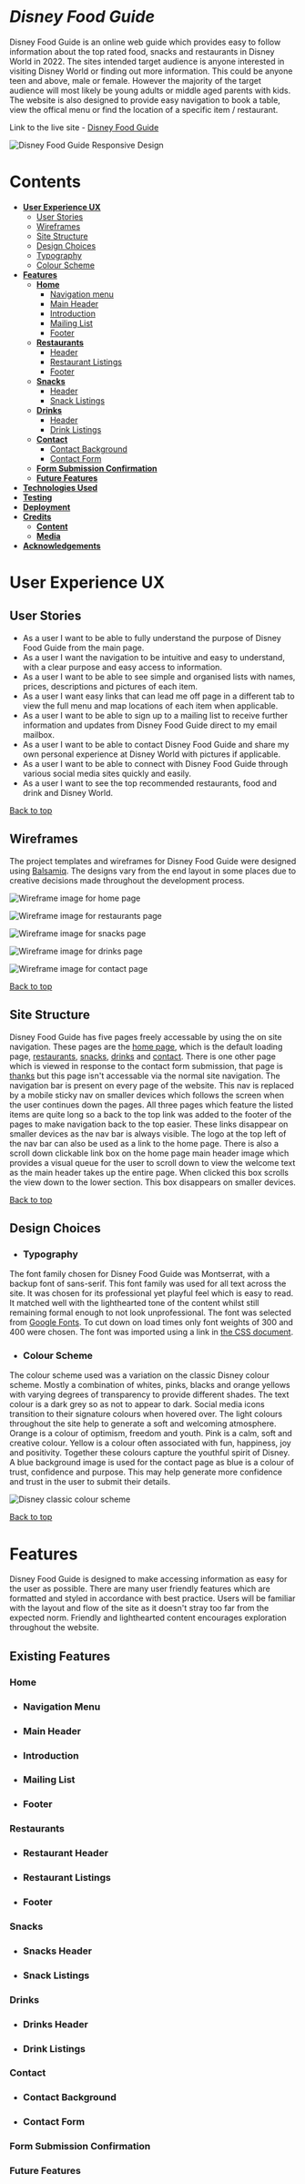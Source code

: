 # **_Disney Food Guide_**

Disney Food Guide is an online web guide which provides easy to follow information about the top rated food, snacks and restaurants in Disney World in 2022. 
The sites intended target audience is anyone interested in visiting Disney World or finding out more information. This could be anyone teen and above, male or female. However the majority of the target audience will most likely be young adults or middle aged parents with kids. 
The website is also designed to provide easy navigation to book a table, view the offical menu or find the location of a specific item / restaurant. 

Link to the live site - <a href="https://matthew-hurrell.github.io/Disney-Food-Guide/" target="_blank" rel="noopener">Disney Food Guide</a>

![Disney Food Guide Responsive Design](assets/readme-images/disney-food-guide-responsive-display.png)

# Contents

* [**User Experience UX**](<#user-experience-ux>)
    * [User Stories](<#user-stories>)
    * [Wireframes](<#wireframes>)
    * [Site Structure](<#site-structure>)
    * [Design Choices](<#design-choices>)
    * [Typography](<#typography>)
    * [Colour Scheme](<#colour-scheme>)
* [**Features**](<#features>)
    * [**Home**](<#home>)
         * [Navigation menu](<#navigation-menu>)
         * [Main Header](<#main-header>)
         * [Introduction](<#introduction>)
         * [Mailing List](<#mailing-list>)
         * [Footer](<#footer>)
    * [**Restaurants**](<#restaurants>)
         * [Header](<#restaurant-header>)
         * [Restaurant Listings](<#restaurant-listings>)
         * [Footer](<#footer>)
    * [**Snacks**](<#snacks>)
         * [Header](<#snacks-header>)
         * [Snack Listings](<#snack-listings>)
    * [**Drinks**](<#drinks>)
         * [Header](<#drinks-header>)
         * [Drink Listings](<#drink-listings>)
    * [**Contact**](<#contact-us>)
         * [Contact Background](<#contact-background>)
         * [Contact Form](<#contact-form>)
    * [**Form Submission Confirmation**](<#form-submission-confirmation>)
    * [**Future Features**](<#future-features>)
* [**Technologies Used**](<#technologies-used>)
* [**Testing**](<#testing>)
* [**Deployment**](<#deployment>)
* [**Credits**](<#credits>)
    * [**Content**](<#content>)
    * [**Media**](<#media>)
*  [**Acknowledgements**](<#acknowledgements>)

# User Experience UX

## User Stories

* As a user I want to be able to fully understand the purpose of Disney Food Guide from the main page.
* As a user I want the navigation to be intuitive and easy to understand, with a clear purpose and easy access to information.
* As a user I want to be able to see simple and organised lists with names, prices, descriptions and pictures of each item.
* As a user I want easy links that can lead me off page in a different tab to view the full menu and map locations of each item when applicable. 
* As a user I want to be able to sign up to a mailing list to receive further information and updates from Disney Food Guide direct to my email mailbox.
* As a user I want to be able to contact Disney Food Guide and share my own personal experience at Disney World with pictures if applicable.
* As a user I want to be able to connect with Disney Food Guide through various social media sites quickly and easily.
* As a user I want to see the top recommended restaurants, food and drink and Disney World. 

[Back to top](<#contents>)

## Wireframes 

The project templates and wireframes for Disney Food Guide were designed using [Balsamiq](https://balsamiq.com). The designs vary from the end layout in some places due to creative decisions made throughout the development process.

![Wireframe image for home page](assets/readme-images/balsamiq-home-page.png)

![Wireframe image for restaurants page](assets/readme-images/balsamiq-restaurants.png)

![Wireframe image for snacks page](assets/readme-images/balsamiq-snacks.png)

![Wireframe image for drinks page](assets/readme-images/balsamiq-drinks.png)

![Wireframe image for contact page](assets/readme-images/balsamiq-contact.png)

[Back to top](<#contents>)

## Site Structure 

Disney Food Guide has five pages freely accessable by using the on site navigation. These pages are the [home page](index.html), which is the default loading page, [restaurants](restaurants.html), [snacks](snacks.html), [drinks](drinks.html) and [contact](contact.html). There is one other page which is viewed in response to the contact form submission, that page is [thanks](thanks.html) but this page isn't accessable via the normal site navigation. The navigation bar is present on every page of the website. This nav is replaced by a mobile sticky nav on smaller devices which follows the screen when the user continues down the pages. All three pages which feature the listed items are quite long so a back to the top link was added to the footer of the pages to make navigation back to the top easier. These links disappear on smaller devices as the nav bar is always visible. The logo at the top left of the nav bar can also be used as a link to the home page. There is also a scroll down clickable link box on the home page main header image which provides a visual queue for the user to scroll down to view the welcome text as the main header takes up the entire page. When clicked this box scrolls the view down to the lower section. This box disappears on smaller devices. 

[Back to top](<#contents>)

## Design Choices 

* ### Typography 

The font family chosen for Disney Food Guide was Montserrat, with a backup font of sans-serif. This font family was used for all text across the site. It was chosen for its professional yet playful feel which is easy to read. It matched well with the lighthearted tone of the content whilst still remaining formal enough to not look unprofessional. The font was selected from [Google Fonts](https://fonts.google.com/). To cut down on load times only font weights of 300 and 400 were chosen. The font was imported using a link in [the CSS document](assets/css/style.css).

* ### Colour Scheme 

The colour scheme used was a variation on the classic Disney colour scheme. Mostly a combination of whites, pinks, blacks and orange yellows with varying degrees of transparency to provide different shades. The text colour is a dark grey so as not to appear to dark. Social media icons transition to their signature colours when hovered over. The light colours throughout the site help to generate a soft and welcoming atmosphere. Orange is a colour of optimism, freedom and youth. Pink is a calm, soft and creative colour. Yellow is a colour often associated with fun, happiness, joy and positivity. Together these colours capture the youthful spirit of Disney. A blue background image is used for the contact page as blue is a colour of trust, confidence and purpose. This may help generate more confidence and trust in the user to submit their details. 

![Disney classic colour scheme](assets/readme-images/disney-colour-scheme.png)

[Back to top](<#contents>)

# Features

Disney Food Guide is designed to make accessing information as easy for the user as possible. There are many user friendly features which are formatted and styled in accordance with best practice. Users will be familiar with the layout and flow of the site as it doesn't stray too far from the expected norm. Friendly and lighthearted content encourages exploration throughout the website. 

## Existing Features

### Home

* ### Navigation Menu 

* ### Main Header

* ### Introduction

* ### Mailing List

* ### Footer

### Restaurants

* ### Restaurant Header

* ### Restaurant Listings

* ### Footer

### Snacks

* ### Snacks Header

* ### Snack Listings

### Drinks

* ### Drinks Header

* ### Drink Listings

### Contact

* ### Contact Background

* ### Contact Form

### Form Submission Confirmation

### Future Features

